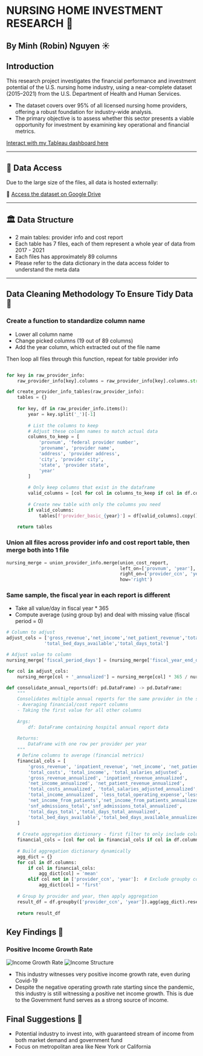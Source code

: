 # NURSING HOME INVESTMENT RESEARCH 🏥

## By Minh (Robin) Nguyen ☀️

## Introduction
This research project investigates the financial performance and investment potential of the U.S. nursing home industry, using a near-complete dataset (2015–2021) from the U.S. Department of Health and Human Services.
- The dataset covers over 95% of all licensed nursing home providers, offering a robust foundation for industry-wide analysis.
- The primary objective is to assess whether this sector presents a viable opportunity for investment by examining key operational and financial metrics.

[Interact with my Tableau dashboard here](https://public.tableau.com/app/profile/minh.nguyen5432/viz/nursing_dashboard/FinancialPerformance)

---

## 📂 Data Access

Due to the large size of the files, all data is hosted externally:

🔗 [Access the dataset on Google Drive](https://drive.google.com/drive/folders/1tA6BRJbabY_oJSWi-kBEqZZwCEJ2o9Sp)

---

## 🏛 Data Structure
- 2 main tables: provider info and cost report
- Each table has 7 files, each of them represent a whole year of data from 2017 - 2021
- Each files has approximately 89 columns
- Please refer to the data dictionary in the data access folder to understand the meta data

---

## Data Cleaning Methodology To Ensure Tidy Data 🧹

### Create a function to standardize column name
- Lower all column name
- Change picked columns (19 out of 89 columns)
- Add the year column, which extracted out of the file name

Then loop all files through this function, repeat for table provider info

```python

for key in raw_provider_info:
    raw_provider_info[key].columns = raw_provider_info[key].columns.str.lower()

def create_provider_info_tables(raw_provider_info):
    tables = {}
    
    for key, df in raw_provider_info.items():
        year = key.split('_')[-1]
        
        # List the columns to keep
        # Adjust these column names to match actual data
        columns_to_keep = [
            'provnum', 'federal provider number',
            'provname', 'provider name',
            'address', 'provider address',
            'city', 'provider city',
            'state', 'provider state',
            'year'
        ]
        
        # Only keep columns that exist in the dataframe
        valid_columns = [col for col in columns_to_keep if col in df.columns]
        
        # Create new table with only the columns you need
        if valid_columns:
            tables[f'provider_basic_{year}'] = df[valid_columns].copy()
    
    return tables
```

### Union all files across provider info and cost report table, then merge both into 1 file

```python
nursing_merge = union_provider_info.merge(union_cost_report, 
                                          left_on=['provnum', 'year'], 
                                          right_on=['provider_ccn', 'year'], 
                                          how='right')

```

### Same sample, the fiscal year in each report is different
- Take all value/day in fiscal year * 365
- Compute average (using group by) and deal with missing value (fiscal period = 0)
```python
# Column to adjust
adjust_cols = ['gross_revenue','net_income','net_patient_revenue','total_costs','total_salaries_adjusted','total_income','less_total_operating_expense','net_income_from_patients','other_revenue','snf_admissions_total',
              'total_bed_days_available','total_days_total']

# Adjust value to column
nursing_merge['fiscal_period_days'] = (nursing_merge['fiscal_year_end_date'] - nursing_merge['fiscal_year_begin_date']).dt.days

for col in adjust_cols:
    nursing_merge[col + '_annualized'] = nursing_merge[col] * 365 / nursing_merge['fiscal_period_days']

def consolidate_annual_reports(df: pd.DataFrame) -> pd.DataFrame:
    """
    Consolidates multiple annual reports for the same provider in the same year by:
    - Averaging financial/cost report columns
    - Taking the first value for all other columns
    
    Args:
        df: DataFrame containing hospital annual report data
        
    Returns:
        DataFrame with one row per provider per year
    """
    # Define columns to average (financial metrics)
    financial_cols = [
        'gross_revenue', 'inpatient_revenue', 'net_income', 'net_patient_revenue',
        'total_costs', 'total_income', 'total_salaries_adjusted',
        'gross_revenue_annualized', 'inpatient_revenue_annualized', 
        'net_income_annualized', 'net_patient_revenue_annualized',
        'total_costs_annualized', 'total_salaries_adjusted_annualized', 
        'total_income_annualized', 'less_total_operating_expense','less_total_operating_expense_annualized',
        'net_income_from_patients','net_income_from_patients_annualized','other_revenue','other_revenue_annualized',
        'snf_admissions_total','snf_admissions_total_annualized',
        'total_days_total','total_days_total_annualized',
        'total_bed_days_available','total_bed_days_available_annualized'
    ]
    
    # Create aggregation dictionary - first filter to only include columns that exist in df
    financial_cols = [col for col in financial_cols if col in df.columns]
    
    # Build aggregation dictionary dynamically
    agg_dict = {}
    for col in df.columns:
        if col in financial_cols:
            agg_dict[col] = 'mean'
        elif col not in ['provider_ccn', 'year']:  # Exclude groupby columns
            agg_dict[col] = 'first'
    
    # Group by provider and year, then apply aggregation
    result_df = df.groupby(['provider_ccn', 'year']).agg(agg_dict).reset_index()
    
    return result_df
```

## Key Findings 🔑

### Positive Income Growth Rate
![Income Growth Rate](https://github.com/minhnbnguyen/project3_nursing_home_research/blob/main/graph/IR_income%20growth%20rate.png)
![Income Structure](https://github.com/minhnbnguyen/project3_nursing_home_research/blob/main/graph/FP_income_structure.png)
- This industry witnesses very positive income growth rate, even during Covid-19
- Despite the negative operating growth rate starting since the pandemic, this industry is still witnessing a positive net income growth. This is due to the Government fund serves as a strong source of income.

## Final Suggestions 🧐
- Potential industry to invest into, with guaranteed stream of income from both market demand and government fund
- Focus on metropolitan area like New York or California

